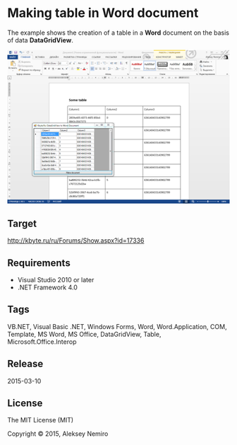 ﻿# Making table in Word document

The example shows the creation of a table in a **Word** document on the basis of data **DataGridView**.

![Preview](preview.png)

## Target

http://kbyte.ru/ru/Forums/Show.aspx?id=17336

## Requirements

* Visual Studio 2010 or later
* .NET Framework 4.0

## Tags 

VB.NET, Visual Basic .NET, Windows Forms, Word, Word.Application, COM, Template, MS Word, MS Office, DataGridView, Table, Microsoft.Office.Interop

## Release

2015-03-10

## License

The MIT License (MIT)

Copyright © 2015, Aleksey Nemiro